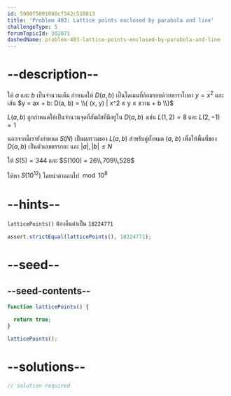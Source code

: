 ```yaml
---
id: 5900f5001000cf542c510013
title: 'Problem 403: Lattice points enclosed by parabola and line'
challengeType: 5
forumTopicId: 302071
dashedName: problem-403-lattice-points-enclosed-by-parabola-and-line
---
```


# --description--

ให้ $a$ และ $b$ เป็นจำนวนเต็ม กำหนดให้ $D(a, b)$ เป็นโดเมนที่ล้อมรอบด้วยพาราโบลา $y = x^2$ และเส้น $y = ax + b: D(a, b) = \\{ (x, y) | x^2 ≤ y ≤ ขวาน + b \\}$

$L(a, b)$ ถูกกำหนดให้เป็นจำนวนจุดที่สัมผัสที่มีอยู่ใน $D(a, b)$ งเช่น $L(1, 2) = 8$ และ $L(2, -1) = 1$

นอกจากนี้เรายังกำหนด $S(N)$ เป็นผลรวมของ $L(a, b)$ สำหรับคู่ทั้งหมด ($a$, $b$) เพื่อให้พื้นที่ของ $D(a, b)$ เป็นตัวเลขตรรกยะ และ $|a|,|b| ≤ N$

ให้ $S(5) = 344$ และ $S(100) = 26\\,709\\,528$

ให้หา $S({10}^{12})$ โดยนำคำตอบไป $\bmod {10}^8$

# --hints--

`latticePoints()` ต้องคืนค่าเป็น `18224771`

```js
assert.strictEqual(latticePoints(), 18224771);
```

# --seed--

## --seed-contents--

```js
function latticePoints() {

  return true;
}

latticePoints();
```

# --solutions--

```js
// solution required
```
